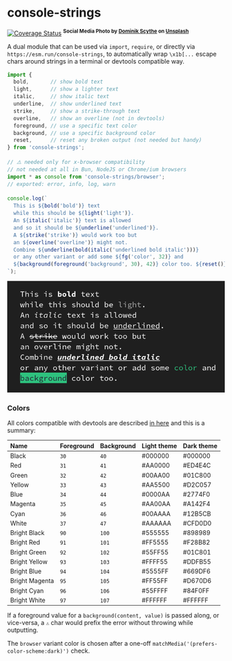 # console-strings

[![Coverage Status](https://coveralls.io/repos/github/WebReflection/console-strings/badge.svg?branch=main)](https://coveralls.io/github/WebReflection/console-strings?branch=main) <sup>**Social Media Photo by [Dominik Scythe](https://unsplash.com/@drscythe) on [Unsplash](https://unsplash.com/)**</sup>


A dual module that can be used via `import`, `require`, or directly via `https://esm.run/console-strings`, to automatically wrap `\x1b[...` escape chars around strings in a terminal or devtools compatible way.

```js
import {
  bold,       // show bold text
  light,      // show a lighter text
  italic,     // show italic text
  underline,  // show underlined text
  strike,     // show a strike-through text
  overline,   // show an overline (not in devtools)
  foreground, // use a specific text color
  background, // use a specific background color
  reset,      // reset any broken output (not needed but handy)
} from 'console-strings';

// ⚠️ needed only for x-browser compatibility
// not needed at all in Bun, NodeJS or Chrome/ium browsers
import * as console from 'console-strings/browser';
// exported: error, info, log, warn

console.log(`
  This is ${bold('bold')} text
  while this should be ${light('light')}.
  An ${italic('italic')} text is allowed
  and so it should be ${underline('underlined')}.
  A ${strike('strike')} would work too but
  an ${overline('overline')} might not.
  Combine ${underline(bold(italic('underlined bold italic')))}
  or any other variant or add some ${fg('color', 32)} and
  ${background(foreground('background', 30), 42)} color too. ${reset()}
`);
```

![visual example](./test/index.png)

### Colors

All colors compatible with devtools are described [in here](https://developer.chrome.com/docs/devtools/console/format-style) and this is a summary:

| Name           | Foreground | Background | Light theme | Dark theme  |
| :------------- | :--------- | :--------- | :---------- | :---------- |
| Black          | `30`       | `40`       | #000000     | #000000     |
| Red            | `31`       | `41`       | #AA0000     | #ED4E4C     |
| Green          | `32`       | `42`       | #00AA00     | #01C800     |
| Yellow         | `33`       | `43`       | #AA5500     | #D2C057     |
| Blue           | `34`       | `44`       | #0000AA     | #2774F0     |
| Magenta        | `35`       | `45`       | #AA00AA     | #A142F4     |
| Cyan           | `36`       | `46`       | #00AAAA     | #12B5CB     |
| White          | `37`       | `47`       | #AAAAAA     | #CFD0D0     |
| Bright Black   | `90`       | `100`      | #555555     | #898989     |
| Bright Red     | `91`       | `101`      | #FF5555     | #F28B82     |
| Bright Green   | `92`       | `102`      | #55FF55     | #01C801     |
| Bright Yellow  | `93`       | `103`      | #FFFF55     | #DDFB55     |
| Bright Blue    | `94`       | `104`      | #5555FF     | #669DF6     |
| Bright Magenta | `95`       | `105`      | #FF55FF     | #D670D6     |
| Bright Cyan    | `96`       | `106`      | #55FFFF     | #84F0FF     |
| Bright White   | `97`       | `107`      | #FFFFFF     | #FFFFFF     |

If a foreground value for a `background(content, value)` is passed along, or vice-versa, a `⚠` char would prefix the error without throwing while outputting.

The `browser` variant color is chosen after a one-off `matchMedia('(prefers-color-scheme:dark)')` check.
